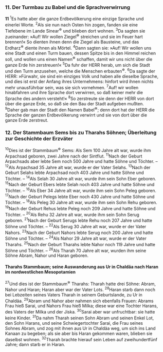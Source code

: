 ### 11. Der Turmbau zu Babel und die Sprachverwirrung

__11__
<sup>1</sup>Es hatte aber die ganze Erdbevölkerung eine einzige Sprache und einerlei Worte.
<sup>2</sup>Als sie nun nach Osten hin zogen, fanden sie eine Tiefebene im Lande Sinear<sup title="= Babylonien">&#x2732;</sup> und blieben dort wohnen.
<sup>3</sup>Da sagten sie zueinander: »Auf! Wir wollen Ziegel<sup title="oder: Backsteine">&#x2732;</sup> streichen und sie im Feuer hart brennen!« So dienten ihnen denn die Ziegel als Bausteine, und das Erdharz<sup title="oder: der Asphalt">&#x2732;</sup> diente ihnen als Mörtel.
<sup>4</sup>Dann sagten sie: »Auf! Wir wollen uns eine Stadt und einen Turm bauen, dessen Spitze bis in den Himmel reichen soll, und wollen uns einen Namen<sup title="oder: ein Denkmal">&#x2732;</sup> schaffen, damit wir uns nicht über die ganze Erde hin zerstreuen!«
<sup>5</sup>Da fuhr der HERR herab, um sich die Stadt und den Turm anzusehen, welche die Menschen erbauten<sup title="oder: erbaut hatten">&#x2732;</sup>.
<sup>6</sup>Da sagte der HERR: »Fürwahr, sie sind ein einziges Volk und haben alle dieselbe Sprache, und dies ist erst der Anfang ihres Unternehmens: hinfort wird ihnen nichts mehr unausführbar sein, was sie sich vornehmen.
<sup>7</sup>Auf! wir wollen hinabfahren und ihre Sprache dort verwirren, so daß keiner mehr die Sprache des andern versteht!«
<sup>8</sup>So zerstreute sie denn der HERR von dort über die ganze Erde, so daß sie den Bau der Stadt aufgeben mußten.
<sup>9</sup>Daher gab man der Stadt den Namen Babel<sup title="d.h. Verwirrung">&#x2732;</sup>; denn dort hat der HERR die Sprache der ganzen Erdbevölkerung verwirrt und sie von dort über die ganze Erde zerstreut.

### 12. Der Stammbaum Sems bis zu Tharahs Söhnen; Überleitung zur Geschichte der Erzväter

<sup>10</sup>Dies ist der Stammbaum<sup title="= die Nachkommenschaft oder: Familiengeschichte">&#x2732;</sup> Sems: Als Sem 100 Jahre alt war, wurde ihm Arpachsad geboren, zwei Jahre nach der Sintflut.
<sup>11</sup>Nach der Geburt Arpachsads aber lebte Sem noch 500 Jahre und hatte Söhne und Töchter. –
<sup>12</sup>Als Arpachsad 35 Jahre alt war, wurde er der Vater Selahs.
<sup>13</sup>Nach der Geburt Selahs lebte Arpachsad noch 403 Jahre und hatte Söhne und Töchter. –
<sup>14</sup>Als Selah 30 Jahre alt war, wurde ihm sein Sohn Eber geboren.
<sup>15</sup>Nach der Geburt Ebers lebte Selah noch 403 Jahre und hatte Söhne und Töchter. –
<sup>16</sup>Als Eber 34 Jahre alt war, wurde ihm sein Sohn Peleg geboren.
<sup>17</sup>Nach der Geburt Pelegs lebte Eber noch 430 Jahre und hatte Söhne und Töchter. –
<sup>18</sup>Als Peleg 30 Jahre alt war, wurde ihm sein Sohn Rehu geboren.
<sup>19</sup>Nach der Geburt Rehus lebte Peleg noch 209 Jahre und hatte Söhne und Töchter. –
<sup>20</sup>Als Rehu 32 Jahre alt war, wurde ihm sein Sohn Serug geboren.
<sup>21</sup>Nach der Geburt Serugs lebte Rehu noch 207 Jahre und hatte Söhne und Töchter. –
<sup>22</sup>Als Serug 30 Jahre alt war, wurde er der Vater Nahors.
<sup>23</sup>Nach der Geburt Nahors lebte Serug noch 200 Jahre und hatte Söhne und Töchter. –
<sup>24</sup>Als Nahor 29 Jahre alt war, wurde er der Vater Tharahs.
<sup>25</sup>Nach der Geburt Tharahs lebte Nahor noch 119 Jahre und hatte Söhne und Töchter. –
<sup>26</sup>Als Tharah 70 Jahre alt war, wurden ihm seine Söhne Abram, Nahor und Haran geboren.

#### Tharahs Stammbaum; seine Auswanderung aus Ur in Chaldäa nach Haran im nordwestlichen Mesopotamien

<sup>27</sup>Und dies ist der Stammbaum<sup title="= die Nachkommenschaft oder: Familiengeschichte">&#x2732;</sup> Tharahs: Tharah hatte drei Söhne: Abram, Nahor und Haran; Haran aber war der Vater Lots.
<sup>28</sup>Haran starb dann noch bei Lebzeiten seines Vaters Tharah in seinem Geburtslande, zu Ur in Chaldäa.
<sup>29</sup>Abram und Nahor aber nahmen sich ebenfalls Frauen: Abrams Frau hieß Sarai, und Nahors Frau hieß Milka; diese war eine Tochter Harans, des Vaters der Milka und der Jiska.
<sup>30</sup>Sarai aber war unfruchtbar: sie hatte keine Kinder.
<sup>31</sup>Da nahm Tharah seinen Sohn Abram und seinen Enkel Lot, den Sohn Harans, und seine Schwiegertochter Sarai, die Frau seines Sohnes Abram, und zog mit ihnen aus Ur in Chaldäa weg, um sich ins Land Kanaan zu begeben; als sie aber bis Haran gekommen waren, blieben sie daselbst wohnen.
<sup>32</sup>Tharah brachte hierauf sein Leben auf zweihundertfünf Jahre; dann starb er in Haran.